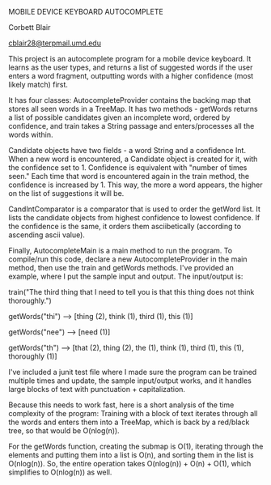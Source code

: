 MOBILE DEVICE KEYBOARD AUTOCOMPLETE

Corbett Blair

cblair28@terpmail.umd.edu

This project is an autocomplete program for a mobile device keyboard.
It learns as the user types, and returns a list of suggested words
if the user enters a word fragment, outputting words with a
higher confidence (most likely match) first.

It has four classes:
AutocompleteProvider contains the backing map that stores all seen words in a TreeMap.
It has two methods - getWords returns a list of possible candidates given an incomplete word, 
ordered by confidence, and train takes a String passage and enters/processes all the words within.
 
Candidate objects have two fields - a word String and a confidence Int. When a new word is encountered, 
a Candidate object is created for it, with the confidence set to 1. Confidence is equivalent with
"number of times seen." Each time that word is encountered again in the train method, 
the confidence is increased by 1. This way, the more a word appears, the higher on the list of 
suggestions it will be.

CandIntComparator is a comparator that is used to order the getWord list. It lists the candidate
objects from highest confidence to lowest confidence. If the confidence is the same, it orders
them asciibetically (according to ascending ascii value).

Finally, AutocompleteMain is a main method to run the program. To compile/run this code,
declare a new AutocompleteProvider in the main method, then use the train and getWords methods.
I've provided an example, where I put the sample input and output. The input/output is:

train("The third thing that I need to tell you is that this thing does not think thoroughly.")

getWords("thi") --> [thing (2), think (1), third (1), this (1)]

getWords("nee") --> [need (1)]

getWords("th")  --> [that (2), thing (2), the (1), think (1), third (1), this (1), thoroughly (1)]

I've included a junit test file where I made sure the program can be trained multiple times and update,
the sample input/output works, and it handles large blocks of text with punctuation + capitalization.

Because this needs to work fast, here is a short analysis of the time complexity of the program:
Training with a block of text iterates through all the words and enters them into a TreeMap, which
is back by a red/black tree, so that would be O(nlog(n)). 

For the getWords function, creating the submap is O(1), iterating through the elements and putting them
into a list is O(n), and sorting them in the list is O(nlog(n)). So, the entire operation takes 
O(nlog(n)) + O(n) + O(1), which simplifies to O(nlog(n)) as well.








